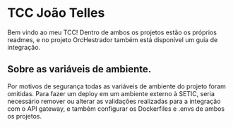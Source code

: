 # TCC João Telles

Bem vindo ao meu TCC! Dentro de ambos os projetos estão os próprios readmes, e no projeto OrcHestrador também está disponível um guia de integração.

## Sobre as variáveis de ambiente.

Por motivos de segurança todas as variáveis de ambiente do projeto foram omitidas. Para fazer um deploy em um ambiente externo à SETIC, seria necessário remover ou alterar as validações realizadas para a integração com o API gateway, e também configurar os Dockerfiles e .envs de ambos os projetos.

